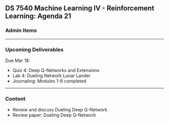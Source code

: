 ## DS 7540 Machine Learning IV - Reinforcement Learning: Agenda 21


### Admin Items


---

### Upcoming Deliverables

Due Mar 18:  
- Quiz 4: Deep Q-Networks and Extensions
- Lab 4: Dueling Network Lunar Lander
- Journaling: Modules 1-6 completed

---

### Content

- Review and discuss Dueling Deep Q-Network
- Review paper: Dueling Deep Q-Network
